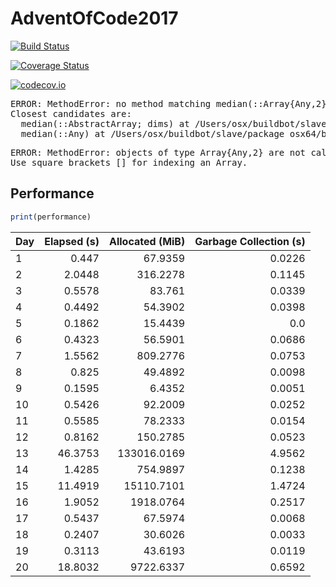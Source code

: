 # AdventOfCode2017

[![Build Status](https://travis-ci.org/ellisvalentiner/AdventOfCode2017.jl.svg?branch=master)](https://travis-ci.org/ellisvalentiner/AdventOfCode2017.jl)

[![Coverage Status](https://coveralls.io/repos/ellisvalentiner/AdventOfCode2017.jl/badge.svg?branch=master&service=github)](https://coveralls.io/github/ellisvalentiner/AdventOfCode2017.jl?branch=master)

[![codecov.io](http://codecov.io/github/ellisvalentiner/AdventOfCode2017.jl/coverage.svg?branch=master)](http://codecov.io/github/ellisvalentiner/AdventOfCode2017.jl?branch=master)

<pre class="julia-error">
ERROR: MethodError: no method matching median&#40;::Array&#123;Any,2&#125;, ::Int64&#41;
Closest candidates are:
  median&#40;::AbstractArray; dims&#41; at /Users/osx/buildbot/slave/package_osx64/build/usr/share/julia/stdlib/v1.0/Statistics/src/Statistics.jl:750
  median&#40;::Any&#41; at /Users/osx/buildbot/slave/package_osx64/build/usr/share/julia/stdlib/v1.0/Statistics/src/Statistics.jl:736
</pre>


<pre class="julia-error">
ERROR: MethodError: objects of type Array&#123;Any,2&#125; are not callable
Use square brackets &#91;&#93; for indexing an Array.
</pre>




## Performance

````julia
print(performance)
````


| Day | Elapsed (s) | Allocated (MiB) | Garbage Collection (s) |
|:--- | -----------:| ---------------:| ----------------------:|
| 1   |       0.447 |         67.9359 |                 0.0226 |
| 2   |      2.0448 |        316.2278 |                 0.1145 |
| 3   |      0.5578 |          83.761 |                 0.0339 |
| 4   |      0.4492 |         54.3902 |                 0.0398 |
| 5   |      0.1862 |         15.4439 |                    0.0 |
| 6   |      0.4323 |         56.5901 |                 0.0686 |
| 7   |      1.5562 |        809.2776 |                 0.0753 |
| 8   |       0.825 |         49.4892 |                 0.0098 |
| 9   |      0.1595 |          6.4352 |                 0.0051 |
| 10  |      0.5426 |         92.2009 |                 0.0252 |
| 11  |      0.5585 |         78.2333 |                 0.0154 |
| 12  |      0.8162 |        150.2785 |                 0.0523 |
| 13  |     46.3753 |     133016.0169 |                 4.9562 |
| 14  |      1.4285 |        754.9897 |                 0.1238 |
| 15  |     11.4919 |      15110.7101 |                 1.4724 |
| 16  |      1.9052 |       1918.0764 |                 0.2517 |
| 17  |      0.5437 |         67.5974 |                 0.0068 |
| 18  |      0.2407 |         30.6026 |                 0.0033 |
| 19  |      0.3113 |         43.6193 |                 0.0119 |
| 20  |     18.8032 |       9722.6337 |                 0.6592 |

